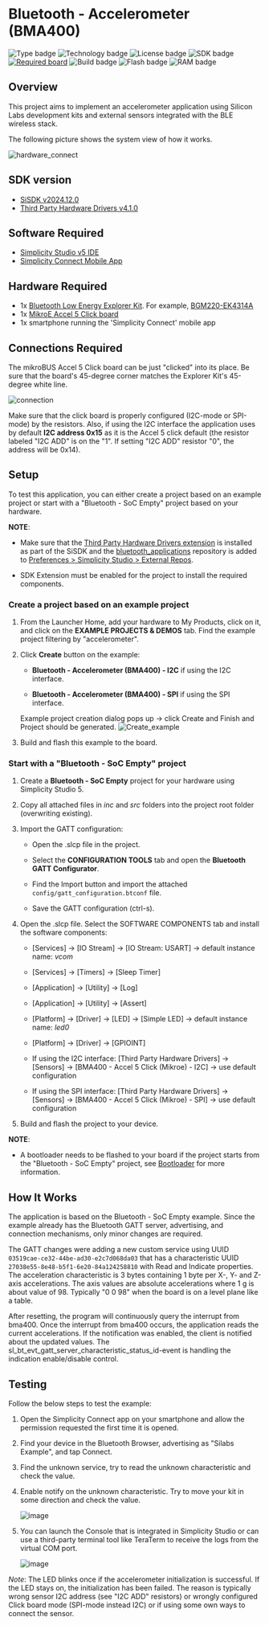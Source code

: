 # Bluetooth - Accelerometer (BMA400) #

![Type badge](https://img.shields.io/badge/Type-Virtual%20Application-green)
![Technology badge](https://img.shields.io/badge/Technology-Bluetooth-green)
![License badge](https://img.shields.io/badge/License-Zlib-green)
![SDK badge](https://img.shields.io/badge/SDK-v2024.12.0-green)
[![Required board](https://img.shields.io/badge/Mikroe-Accel%205%20Click%20board-green)](https://www.mikroe.com/accel-5-click)
![Build badge](https://img.shields.io/badge/Build-passing-green)
![Flash badge](https://img.shields.io/badge/Flash-198.95%20KB-blue)
![RAM badge](https://img.shields.io/badge/RAM-10.7%20KB-blue)
## Overview ##

This project aims to implement an accelerometer application using Silicon Labs development kits and external sensors integrated with the BLE wireless stack.

The following picture shows the system view of how it works.

![hardware_connect](image/hardware_connect.png)

## SDK version ##

- [SiSDK v2024.12.0](https://github.com/SiliconLabs/simplicity_sdk)
- [Third Party Hardware Drivers v4.1.0](https://github.com/SiliconLabs/third_party_hw_drivers_extension)

## Software Required ##

- [Simplicity Studio v5 IDE](https://www.silabs.com/developers/simplicity-studio)
- [Simplicity Connect Mobile App](https://www.silabs.com/developer-tools/simplicity-connect-mobile-app)

## Hardware Required ##

- 1x [Bluetooth Low Energy Explorer Kit](https://www.silabs.com/development-tools/wireless/bluetooth). For example, [BGM220-EK4314A](https://www.silabs.com/development-tools/wireless/bluetooth/bgm220-explorer-kit)
- 1x [MikroE Accel 5 Click board](https://www.mikroe.com/accel-5-click)
- 1x smartphone running the 'Simplicity Connect' mobile app

## Connections Required ##

The mikroBUS Accel 5 Click board can be just "clicked" into its place. Be sure that the board's 45-degree corner matches the Explorer Kit's 45-degree white line.

![connection](image/connection.png)

Make sure that the click board is properly configured (I2C-mode or SPI-mode) by the resistors. Also, if using the I2C interface the application uses by default **I2C address 0x15** as it is the Accel 5 click default (the resistor labeled "I2C ADD" is on the "1". If setting "I2C ADD" resistor "0", the address will be 0x14).

## Setup ##

To test this application, you can either create a project based on an example project or start with a "Bluetooth - SoC Empty" project based on your hardware.

**NOTE**:

- Make sure that the [Third Party Hardware Drivers extension](https://github.com/SiliconLabs/third_party_hw_drivers_extension) is installed as part of the SiSDK and the [bluetooth_applications](https://github.com/SiliconLabs/bluetooth_applications) repository is added to [Preferences > Simplicity Studio > External Repos](https://docs.silabs.com/simplicity-studio-5-users-guide/latest/ss-5-users-guide-about-the-launcher/welcome-and-device-tabs).

- SDK Extension must be enabled for the project to install the required components.

### Create a project based on an example project ###

1. From the Launcher Home, add your hardware to My Products, click on it, and click on the **EXAMPLE PROJECTS & DEMOS** tab. Find the example project filtering by "accelerometer".

2. Click **Create** button on the example:

    - **Bluetooth - Accelerometer (BMA400) - I2C** if using the I2C interface.  

    - **Bluetooth - Accelerometer (BMA400) - SPI** if using the SPI interface.

    Example project creation dialog pops up -> click Create and Finish and Project should be generated.
    ![Create_example](image/create_project.png)

3. Build and flash this example to the board.

### Start with a "Bluetooth - SoC Empty" project ###

1. Create a **Bluetooth - SoC Empty** project for your hardware using Simplicity Studio 5.

2. Copy all attached files in *inc* and *src* folders into the project root folder (overwriting existing).

3. Import the GATT configuration:

    - Open the .slcp file in the project.

    - Select the **CONFIGURATION TOOLS** tab and open the **Bluetooth GATT Configurator**.

    - Find the Import button and import the attached `config/gatt_configuration.btconf` file.

    - Save the GATT configuration (ctrl-s).

4. Open the .slcp file. Select the SOFTWARE COMPONENTS tab and install the software components:

    - [Services] → [IO Stream] → [IO Stream: USART] → default instance name: *vcom*

    - [Services] → [Timers] → [Sleep Timer]

    - [Application] → [Utility] → [Log]

    - [Application] → [Utility] → [Assert]

    - [Platform] → [Driver] → [LED] → [Simple LED] → default instance name: *led0*

    - [Platform] → [Driver] → [GPIOINT]

    - If using the I2C interface: [Third Party Hardware Drivers] → [Sensors] → [BMA400 - Accel 5 Click (Mikroe) - I2C] → use default configuration

    - If using the SPI interface: [Third Party Hardware Drivers] → [Sensors] → [BMA400 - Accel 5 Click (Mikroe) - SPI] → use default configuration

5. Build and flash the project to your device.

**NOTE**:

- A bootloader needs to be flashed to your board if the project starts from the "Bluetooth - SoC Empty" project, see [Bootloader](https://github.com/SiliconLabs/bluetooth_applications/blob/master/README.md#bootloader) for more information.

## How It Works ##

The application is based on the Bluetooth - SoC Empty example. Since the example already has the Bluetooth GATT server, advertising, and connection mechanisms, only minor changes are required.

The GATT changes were adding a new custom service using UUID ```03519cae-ce32-44be-ad30-e2c7d068da03``` that has a characteristic UUID ```27038e55-8e48-b5f1-6e20-84a124258810``` with Read and Indicate properties. The acceleration characteristic is 3 bytes containing 1 byte per X-, Y- and Z-axis accelerations. The axis values are absolute accelerations where 1 g is about value of 98. Typically "0 0 98" when the board is on a level plane like a table.

After resetting, the program will continuously query the interrupt from bma400. Once the interrupt from bma400 occurs, the application reads the current accelerations. If the notification was enabled, the client is notified about the updated values. The sl_bt_evt_gatt_server_characteristic_status_id-event is handling the indication enable/disable control.

## Testing ##

Follow the below steps to test the example:

1. Open the Simplicity Connect app on your smartphone and allow the permission requested the first time it is opened.

2. Find your device in the Bluetooth Browser, advertising as "Silabs Example", and tap Connect.

3. Find the unknown service, try to read the unknown characteristic and check the value.

4. Enable notify on the unknown characteristic. Try to move your kit in some direction and check the value.

    ![image](image/unknown_service.png)

5. You can launch the Console that is integrated in Simplicity Studio or can use a third-party terminal tool like TeraTerm to receive the logs from the virtual COM port.

    ![image](image/console.png)

*Note*: The LED blinks once if the accelerometer initialization is successful. If the LED stays on, the initialization has been failed. The reason is typically wrong sensor I2C address (see "I2C ADD" resistors) or wrongly configured Click board mode (SPI-mode instead I2C) or if using some own ways to connect the sensor.
